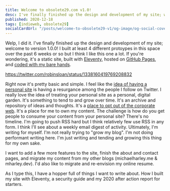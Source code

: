 ```yaml
---
title: Welcome to obsolete29.com v1.0!
desc: I've finally finished up the design and development of my site; welcome to version 1.0.0!
published: 2020-12-18
tags: [indieweb, obsolete29]
socialCardUrl: "/posts/welcome-to-obsolete29-v1/og-image/og-social-cover.jpg"
---
```

Welp, I did it. I've finally finished up the design and development of my site; welcome to version 1.0.0! I built at least 4 different protoypes in this space over the past 6 weeks or so but I think I like this one a lot. If you're wondering, it's a static site, built with [Eleventy](https://11ty.dev), hosted on [GitHub Pages](https://pages.github.com/), and [coded with my bare hands](https://medium.com/@mattholt/its-2019-and-i-still-make-websites-with-my-bare-hands-73d4eec6b7).

https://twitter.com/robinsloan/status/1338160419769208832

Right now it's pretty basic and simple. I feel like the [idea of having a personal site](https://colly.com/articles/this-used-to-be-our-playground) is having a resurgance among the people I follow on Twitter. I really love the idea of treating your personal site as a personal, digital garden. It's something to tend to and grow over time. It's an archive and repository of ideas and thoughts. It's a [place to opt out of the corporate web](https://indieweb.org/). It's a place for me to own my content. The challenge is how do you get people to consume your content from your personal site? There's no timeline. I'm going to push RSS hard but I think relatively few use RSS in any form. I think I'll see about a weekly email digest of activity. Ultimately, I'm writing for myself. I'm not really trying to "grow my blog". I'm not doing performant writing here. I'm just writing and tending and growing this thing for my own sake.

I want to add a few more features to the site, finish the about and contact pages, and migrate my content from my other blogs (michaelharley.me & mharley.dev). I'd also like to migrate and re-envision my online resume.

As I type this, I have a hopper full of things I want to write about. How I built my site with Eleventy, a security guide and my 2020 after action report for starters.